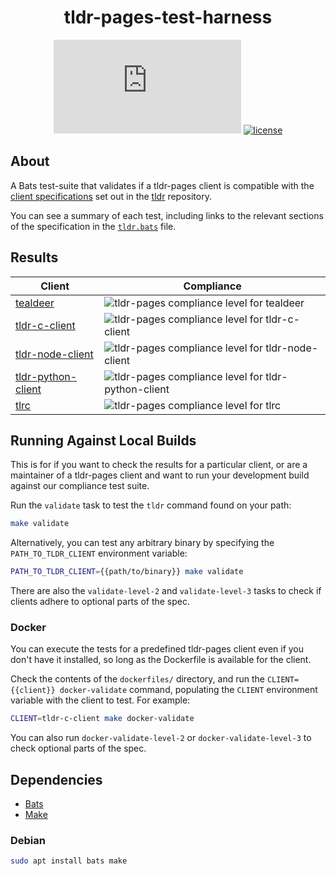 <div align="center">
  <h1>tldr-pages-test-harness</h1>

[![Matrix chat][matrix-image]][matrix-url]
[![license][license-image]][license-url]

[matrix-url]: https://matrix.to/#/#tldr-pages:matrix.org
[matrix-image]: https://img.shields.io/matrix/tldr-pages:matrix.org?label=Chat+on+Matrix
[license-url]: https://github.com/tldr-pages/tldr-translation-pairs-gen/blob/main/LICENSE
[license-image]: https://img.shields.io/badge/license-MIT-blue.svg?label=License
</div>

## About

A Bats test-suite that validates if a tldr-pages client is compatible with the [client specifications](https://github.com/tldr-pages/tldr/blob/main/CLIENT-SPECIFICATION.md) set out in the [tldr](https://github.com/tldr-pages/tldr) repository.

You can see a summary of each test, including links to the relevant sections of the specification in the [`tldr.bats`](./tldr.bats) file.

## Results

| Client | Compliance |
|---|---|
| [tealdeer](https://github.com/dbrgn/tealdeer) | ![tldr-pages compliance level for tealdeer](https://tldr.sh/tldr-pages-test-harness/tealdeer.png) |
| [tldr-c-client](https://github.com/tldr-pages/tldr-c-client) | ![tldr-pages compliance level for tldr-c-client](https://tldr.sh/tldr-pages-test-harness/tldr-c-client.png) |
| [tldr-node-client](https://github.com/tldr-pages/tldr-node-client) | ![tldr-pages compliance level for tldr-node-client](https://tldr.sh/tldr-pages-test-harness/tldr-node-client.png) |
| [tldr-python-client](https://github.com/tldr-pages/tldr-python-client) | ![tldr-pages compliance level for tldr-python-client](https://tldr.sh/tldr-pages-test-harness/tldr-python-client.png) |
| [tlrc](https://github.com/tldr-pages/tlrc) | ![tldr-pages compliance level for tlrc](https://tldr.sh/tldr-pages-test-harness/tlrc.png) |

## Running Against Local Builds

This is for if you want to check the results for a particular client, or are a maintainer of a tldr-pages client and want to run your development build against our compliance test suite.

Run the `validate` task to test the `tldr` command found on your path:

```sh
make validate
```

Alternatively, you can test any arbitrary binary by specifying the `PATH_TO_TLDR_CLIENT` environment variable:

```sh
PATH_TO_TLDR_CLIENT={{path/to/binary}} make validate
```

There are also the `validate-level-2` and `validate-level-3` tasks to check if clients adhere to optional parts of the spec.

### Docker

You can execute the tests for a predefined tldr-pages client even if you don't have it installed, so long as the Dockerfile is available for the client.

Check the contents of the `dockerfiles/` directory, and run the `CLIENT={{client}} docker-validate` command, populating the `CLIENT` environment variable with the client to test. For example:

```sh
CLIENT=tldr-c-client make docker-validate
```

You can also run `docker-validate-level-2` or `docker-validate-level-3` to check optional parts of the spec.

## Dependencies

* [Bats](https://github.com/bats-core/bats-core)
* [Make](https://www.gnu.org/software/make/)

### Debian

```sh
sudo apt install bats make
```
